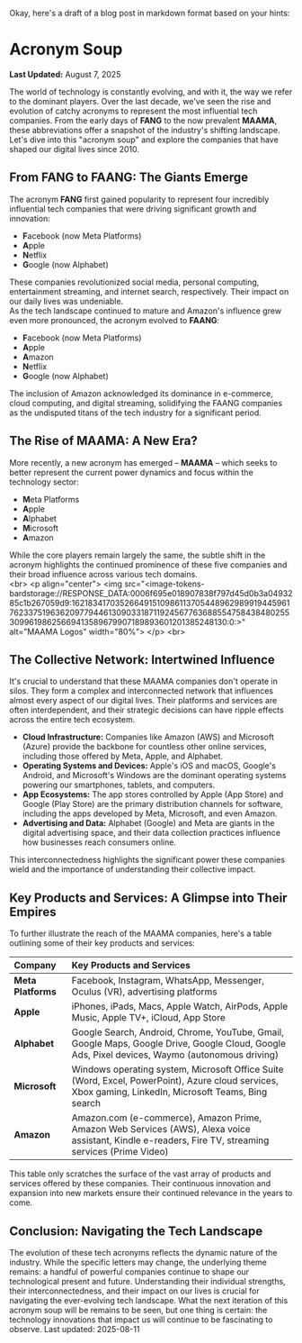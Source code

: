 Okay, here's a draft of a blog post in markdown format based on your hints:

# **Acronym Soup**

**Last Updated:** August 7, 2025

The world of technology is constantly evolving, and with it, the way we refer to the dominant players. Over the last decade, we've seen the rise and evolution of catchy acronyms to represent the most influential tech companies. From the early days of **FANG** to the now prevalent **MAAMA**, these abbreviations offer a snapshot of the industry's shifting landscape. Let's dive into this "acronym soup" and explore the companies that have shaped our digital lives since 2010\.

## **From FANG to FAANG: The Giants Emerge**

The acronym **FANG** first gained popularity to represent four incredibly influential tech companies that were driving significant growth and innovation:

* **F**acebook (now Meta Platforms)  
* **A**pple  
* **N**etflix  
* **G**oogle (now Alphabet)

These companies revolutionized social media, personal computing, entertainment streaming, and internet search, respectively. Their impact on our daily lives was undeniable.  
As the tech landscape continued to mature and Amazon's influence grew even more pronounced, the acronym evolved to **FAANG**:

* **F**acebook (now Meta Platforms)  
* **A**pple  
* **A**mazon  
* **N**etflix  
* **G**oogle (now Alphabet)

The inclusion of Amazon acknowledged its dominance in e-commerce, cloud computing, and digital streaming, solidifying the FAANG companies as the undisputed titans of the tech industry for a significant period.

## **The Rise of MAAMA: A New Era?**

More recently, a new acronym has emerged – **MAAMA** – which seeks to better represent the current power dynamics and focus within the technology sector:

* **M**eta Platforms  
* **A**pple  
* **A**lphabet  
* **M**icrosoft  
* **A**mazon

While the core players remain largely the same, the subtle shift in the acronym highlights the continued prominence of these five companies and their broad influence across various tech domains.  
\<br\> \<p align="center"\> \<img src="\<image-tokens-bardstorage://RESPONSE\_DATA:0006f695e018907838f797d45d0b3a0493285c1b267059d9:16218341703526649151098611370544896298991944596176233751963620977944613090331871192456776368855475843848025530996198625669413589679907189893601201385248130:0:\>" alt="MAAMA Logos" width="80%"\> \</p\> \<br\>

## **The Collective Network: Intertwined Influence**

It's crucial to understand that these MAAMA companies don't operate in silos. They form a complex and interconnected network that influences almost every aspect of our digital lives. Their platforms and services are often interdependent, and their strategic decisions can have ripple effects across the entire tech ecosystem.

* **Cloud Infrastructure:** Companies like Amazon (AWS) and Microsoft (Azure) provide the backbone for countless other online services, including those offered by Meta, Apple, and Alphabet.  
* **Operating Systems and Devices:** Apple's iOS and macOS, Google's Android, and Microsoft's Windows are the dominant operating systems powering our smartphones, tablets, and computers.  
* **App Ecosystems:** The app stores controlled by Apple (App Store) and Google (Play Store) are the primary distribution channels for software, including the apps developed by Meta, Microsoft, and even Amazon.  
* **Advertising and Data:** Alphabet (Google) and Meta are giants in the digital advertising space, and their data collection practices influence how businesses reach consumers online.

This interconnectedness highlights the significant power these companies wield and the importance of understanding their collective impact.

## **Key Products and Services: A Glimpse into Their Empires**

To further illustrate the reach of the MAAMA companies, here's a table outlining some of their key products and services:

| Company | Key Products and Services |
| :---- | :---- |
| **Meta Platforms** | Facebook, Instagram, WhatsApp, Messenger, Oculus (VR), advertising platforms |
| **Apple** | iPhones, iPads, Macs, Apple Watch, AirPods, Apple Music, Apple TV+, iCloud, App Store |
| **Alphabet** | Google Search, Android, Chrome, YouTube, Gmail, Google Maps, Google Drive, Google Cloud, Google Ads, Pixel devices, Waymo (autonomous driving) |
| **Microsoft** | Windows operating system, Microsoft Office Suite (Word, Excel, PowerPoint), Azure cloud services, Xbox gaming, LinkedIn, Microsoft Teams, Bing search |
| **Amazon** | Amazon.com (e-commerce), Amazon Prime, Amazon Web Services (AWS), Alexa voice assistant, Kindle e-readers, Fire TV, streaming services (Prime Video) |

This table only scratches the surface of the vast array of products and services offered by these companies. Their continuous innovation and expansion into new markets ensure their continued relevance in the years to come.

## **Conclusion: Navigating the Tech Landscape**

The evolution of these tech acronyms reflects the dynamic nature of the industry. While the specific letters may change, the underlying theme remains: a handful of powerful companies continue to shape our technological present and future. Understanding their individual strengths, their interconnectedness, and their impact on our lives is crucial for navigating the ever-evolving tech landscape. What the next iteration of this acronym soup will be remains to be seen, but one thing is certain: the technology innovations that impact us will continue to be fascinating to observe.
Last updated: 2025-08-11
